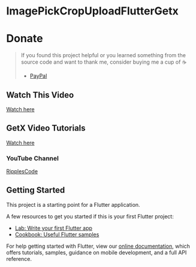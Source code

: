 # ImagePickCropUploadFlutterGetx

# Donate

> If you found this project helpful or you learned something from the source code and want to thank me, consider buying me a cup of :coffee:
>
> - [PayPal](https://paypal.me/ripplescode)

## Watch This Video
[Watch here](https://youtu.be/8M_gy1emzG0)


## GetX Video Tutorials

[Watch here](https://www.youtube.com/playlist?list=PLCaS22Sjc8YR32XmudgmVqs49t-eKKr9t)


### YouTube Channel

[RipplesCode](https://www.youtube.com/channel/UCF7RTcfO02xQ94cWH6C35bg)


## Getting Started

This project is a starting point for a Flutter application.

A few resources to get you started if this is your first Flutter project:

- [Lab: Write your first Flutter app](https://flutter.dev/docs/get-started/codelab)
- [Cookbook: Useful Flutter samples](https://flutter.dev/docs/cookbook)

For help getting started with Flutter, view our
[online documentation](https://flutter.dev/docs), which offers tutorials,
samples, guidance on mobile development, and a full API reference.
